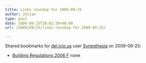 ```yaml
---
title: Links roundup for 2009-09-25
author: Julian
type: post
date: 2009-09-25T10:02:30+00:00
url: /2009/09/25/links-roundup-for-2009-09-25/

---
```

Shared bookmarks for [del.icio.us][1] user [Synesthesia][2] on 2009-09-25:

  * [Building Regulations 2006 F][3] 
    none</li> </ul>

 [1]: http://del.icio.us/
 [2]: http://del.icio.us/synesthesia
 [3]: http://www.planningportal.gov.uk/uploads/br/BR_PDF_ADF_2006.pdf